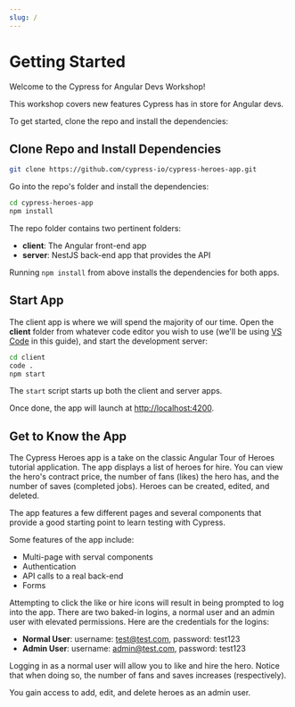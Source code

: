 ```yaml
---
slug: /
---
```


# Getting Started

Welcome to the Cypress for Angular Devs Workshop!

This workshop covers new features Cypress has in store for Angular devs.

To get started, clone the repo and install the dependencies:

## Clone Repo and Install Dependencies

```bash
git clone https://github.com/cypress-io/cypress-heroes-app.git
```

Go into the repo's folder and install the dependencies:

```bash
cd cypress-heroes-app
npm install
```

The repo folder contains two pertinent folders:

- **client**: The Angular front-end app
- **server**: NestJS back-end app that provides the API

Running `npm install` from above installs the dependencies for both apps.

## Start App

The client app is where we will spend the majority of our time. Open the
**client** folder from whatever code editor you wish to use (we'll be using
[VS Code](https://code.visualstudio.com/) in this guide), and start the
development server:

```bash
cd client
code .
npm start
```

The `start` script starts up both the client and server apps.

Once done, the app will launch at
[http://localhost:4200](http://localhost:4200).

## Get to Know the App

The Cypress Heroes app is a take on the classic Angular Tour of Heroes tutorial
application. The app displays a list of heroes for hire. You can view the hero's
contract price, the number of fans (likes) the hero has, and the number of saves
(completed jobs). Heroes can be created, edited, and deleted.

The app features a few different pages and several components that provide a
good starting point to learn testing with Cypress.

Some features of the app include:

- Multi-page with serval components
- Authentication
- API calls to a real back-end
- Forms

Attempting to click the like or hire icons will result in being prompted to log
into the app. There are two baked-in logins, a normal user and an admin user
with elevated permissions. Here are the credentials for the logins:

- **Normal User**: username: test@test.com, password: test123
- **Admin User**: username: admin@test.com, password: test123

Logging in as a normal user will allow you to like and hire the hero. Notice
that when doing so, the number of fans and saves increases (respectively).

You gain access to add, edit, and delete heroes as an admin user.
